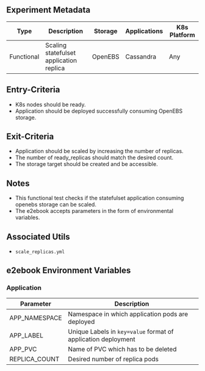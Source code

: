 ## Experiment Metadata

| Type       | Description                             | Storage | Applications | K8s Platform |
| ---------- | --------------------------------------- | ------- | ------------ | ------------ |
| Functional | Scaling statefulset application replica | OpenEBS | Cassandra    | Any          |

## Entry-Criteria

- K8s nodes should be ready.
- Application should be deployed successfully consuming OpenEBS storage.

## Exit-Criteria

- Application should be scaled by increasing the number of replicas.
- The number of ready_replicas should match the desired count.
- The storage target should be created and be accessible.

## Notes

- This functional test checks if the statefulset application consuming openebs storage can be scaled.
- The e2ebook accepts parameters in the form of environmental variables.

## Associated Utils 

- `scale_replicas.yml`

## e2ebook Environment Variables

### Application

| Parameter     | Description                                                  |
| ------------- | ------------------------------------------------------------ |
| APP_NAMESPACE | Namespace in which application pods are deployed             |
| APP_LABEL     | Unique Labels in `key=value` format of application deployment |
| APP_PVC       | Name of PVC which has to be deleted                          |
| REPLICA_COUNT | Desired number of replica pods                               |

